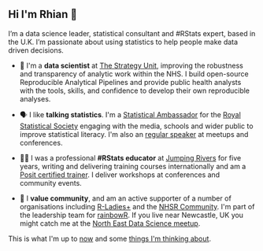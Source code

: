 ## Hi I'm Rhian 👋

I’m a data science leader, statistical consultant and #RStats expert, based in the U.K. I’m passionate about using statistics to help people make data driven decisions.

- 🧮 I'm a **data scientist** at [The Strategy Unit](https://www.strategyunitwm.nhs.uk/), improving the robustness and transparency of analytic work within the NHS. I build open-source Reproducible Analytical Pipelines and provide public health analysts with the tools, skills, and confidence to develop their own reproducible analyses.

- 🗣️ I like **talking statistics**. I'm a [Statistical Ambassador](https://rss.org.uk/membership/promoting-statistics/rss-statistical-ambassadors/) for the [Royal Statistical Society](https://rss.org.uk) engaging with the media, schools and wider public to improve statistical literacy. I'm also an [regular speaker](https://rhian.rbind.io/talks) at meetups and conferences.

- 👩‍💻 I was a professional **#RStats educator** at [Jumping Rivers](https://www.jumpingrivers.com/) for five years, writing and delivering training courses internationally and am a [Posit certified trainer](https://education.rstudio.com/trainers/#people). I deliver workshops at conferences and community events.

- 💜 I **value community**, and am an active supporter of a number of organisations including [R-Ladies+](https://rladies.org/) and the [NHSR Community](https://nhsrcommunity.com/). I'm part of the leadership team for [rainbowR](https://rainbowr.org/). If you live near Newcastle, UK you might catch me at the [North East Data Science meetup](https://www.meetup.com/newcastle-upon-tyne-data-science-meetup/).

This is what I'm up to [now](https://rhian.rbind.io/now.html) and some [things I'm thinking about](https://statsrhian-garden.netlify.app/).
